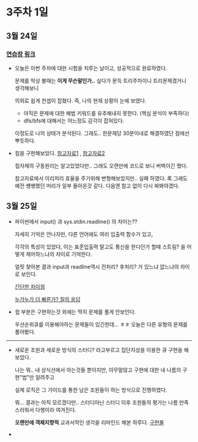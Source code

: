 # 3주차 1일

## 3월 24일
### [연습장 링크](https://jamboard.google.com/d/1RRtbY93_O4TBnbjJpeqyfENN1hR6pqw5t6wcvkEVJTs/edit?usp=sharing)

- 오늘은 이번 주차에 대한 시험을 치루는 날이고, 성공적으로 완료하였다.

    문제를 막상 볼때는 **이게 무슨말인가..** 싶다가 문득 트리주차이니 트리문제겠거니 생각해보니

    의외로 쉽게 컨셉이 잡혔다. 즉, 나의 현재 상황이 눈에 보였다.
  - 아직은 문제에 대한 해법 키워드를 유추해내지 못한다. (핵심 분석이 부족하다)
  - dfs/bfs에 대해서는 어느정도 감각이 잡혀있다.

  이정도로 나의 상태가 분석된다. 그래도.. 한문제당 30분이내로 해결하였단 점에선 뿌듯하다. 

- 힙을 구현해보았다. [참고자료1](https://rninche01.tistory.com/entry/%EC%A0%95%EB%A0%AC-%EC%95%8C%EA%B3%A0%EB%A6%AC%EC%A6%98-04-%ED%9E%99-%EC%A0%95%EB%A0%AC)
, [참고자료2](https://intrepidgeeks.com/tutorial/implement-python-heap-data-structure-using-module-x)

  힙자체의 구동원리는 알고있었다만.. 그래도 오랜만에 코드로 보니 버벅이긴 했다.

  참고자료에서 이리저리 효율을 주기위해 변형해보았지만.. 실패 하였다.
록
  그래도 예전 썡쌩했던 머리가 일부 돌아온것 같다. 다음엔 참고 없이 다시 짜봐야겠다.

## 3월 25일

- 파이썬에서 input() 과 sys.stdin.readline() 의 차이는??

  자세히 기억은 안나지만, 다른 언어에도 여러 입출력 함수가 있고,

  각각의 특성이 있었다, 이는 표준입출력 말고도 통신을 한다던가 할때 스트림? 을 어떻게 제어하느냐의 차이로 기억한다.

  얼핏 찾아본 결과 input과 readline역시 전처리? 후처리? 가 있느냐 없느냐의 차이로 보인다.
  
  [간단한 차이점](https://www.geeksforgeeks.org/difference-between-input-and-sys-stdin-readline/)

  [누가누가 더 빠른가? 질의 응답](https://stackoverflow.com/questions/22623528/sys-stdin-readline-and-input-which-one-is-faster-when-reading-lines-of-inpu)
  

- 힙 부분은 구현하는것 외에는 딱히 문제를 풀게 안보인다.
 
  우선순위큐를 이용해야하는 문제들이 있긴한데... ㅎㅎ 오늘은 다른 유형의 문제를 풀어봤다.
---
- 새로운 조원과 세로운 방식의 스터디? 라고부르고 집단지성을 이용한 큐 구현을 해보았다.

  나는 뭐.. 내 상식선에서 아는것들 뿐이지만, 아무말않고 구현에 대한 내 나름의 구현"법"만 알려주고

  실제 로직은 그 가이드를 통한 남은 조원들이 하는 방식으로 진행하였다.

  뭐... 결과는 아직 모르겠다만.. 스터디아닌 스터디 이후 조원들의 평가는 나름 만족스러워서 다행이라 여겨진다.

  **오랜만에 객체지향적** 교과서적인 생각을 리마인드 해본 하루다. [구현물](https://github.com/HongSeumgMin/HangHae99_Chapter2/blob/main/queue.py)
- 